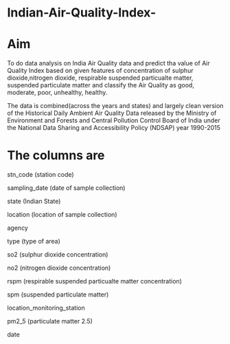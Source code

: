 # Indian-Air-Quality-Index-

# Aim
To do data analysis on India Air Quality data and predict tha value of Air Quality Index based on given features of concentration of sulphur dioxide,nitrogen dioxide, respirable suspended particualte matter, suspended particulate matter and classify the Air Quality as good, moderate, poor, unhealthy, healthy.

The data is combined(across the years and states) and largely clean version of the Historical Daily Ambient Air Quality Data released by the Ministry of Environment and Forests and Central Pollution Control Board of India under the National Data Sharing and Accessibility Policy (NDSAP) year 1990-2015

# The columns are

stn_code (station code)

sampling_date (date of sample collection)

state (Indian State)

location (location of sample collection)

agency

type (type of area)

so2 (sulphur dioxide concentration)

no2 (nitrogen dioxide concentration)

rspm (respirable suspended particualte matter concentration)

spm (suspended particulate matter)

location_monitoring_station

pm2_5 (particulate matter 2.5)

date
